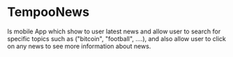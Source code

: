 # TempooNews

Is mobile App which show to user latest news and allow user to search for specific topics such as ("bitcoin", "football", ....), and also 
allow user to click on any news to see more information about news.

